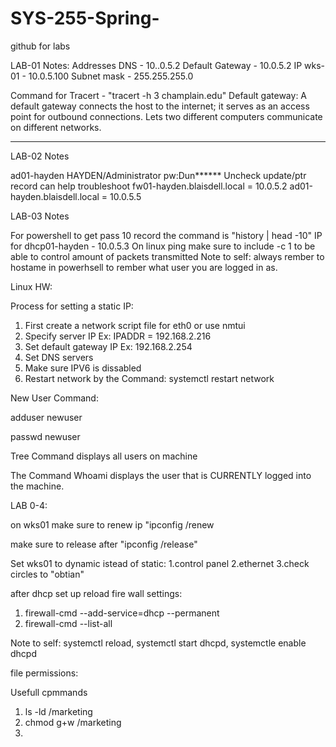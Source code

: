 # SYS-255-Spring-
github for labs 

LAB-01 Notes:
Addresses
DNS - 10..0.5.2 
Default Gateway - 10.0.5.2
IP wks-01 - 10.0.5.100
Subnet mask - 255.255.255.0

Command for Tracert - "tracert -h 3 champlain.edu"
Default gateway: A default gateway connects the host to the internet; it serves as an access point for outbound connections. Lets two different computers communicate on different networks. 

--------------

LAB-02 Notes 

ad01-hayden
HAYDEN/Administrator pw:Dun******
Uncheck update/ptr record can help troubleshoot 
fw01-hayden.blaisdell.local = 10.0.5.2
ad01-hayden.blaisdell.local = 10.0.5.5

LAB-03 Notes 

For powershell to get pass 10 record the command is "history | head -10"
IP for dhcp01-hayden - 10.0.5.3
On linux ping make sure to include -c 1 to be able to control amount of packets transmitted 
Note to self: always rember to hostame in powerhsell to rember what user you are logged in as. 


Linux HW: 

Process for setting a static IP:

1. First create a network script file for eth0 or use nmtui
2. Specify server IP Ex: IPADDR = 192.168.2.216
3. Set default gateway IP Ex: 192.168.2.254
4. Set DNS servers 
5. Make sure IPV6 is dissabled 
6. Restart network by the Command: systemctl restart network


New User Command: 

adduser newuser

passwd newuser 

Tree Command displays all users on machine 

The Command Whoami displays the user that is CURRENTLY logged into the machine.



LAB 0-4: 

on wks01 make sure to renew ip "ipconfig /renew

make sure to release after "ipconfig /release"

Set wks01 to dynamic istead of static:
1.control panel 
2.ethernet 
3.check circles to "obtian" 

after dhcp set up reload fire wall settings:
1. firewall-cmd --add-service=dhcp --permanent 
2. firewall-cmd --list-all

Note to self: systemctl reload, systemctl start dhcpd, systemctle enable dhcpd 

file permissions: 

Usefull cpmmands 
1. ls -ld /marketing 
2. chmod g+w /marketing 
3. 


